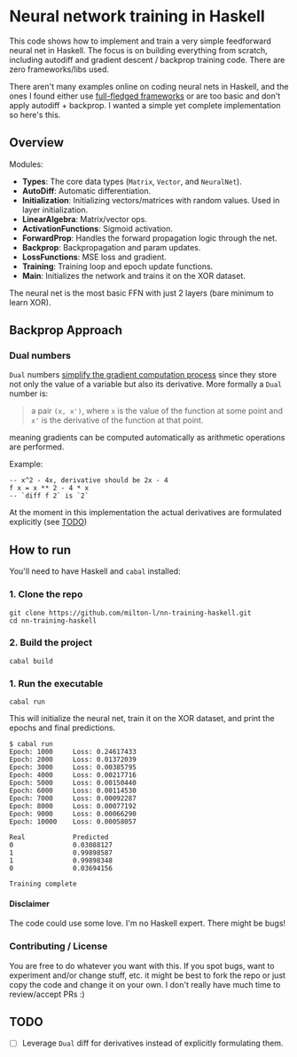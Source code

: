 # Neural network training in Haskell

This code shows how to implement and train a very simple feedforward neural net in Haskell.
The focus is on building everything from scratch, including autodiff and gradient descent / backprop training code. There are zero frameworks/libs used.

There aren't many examples online on coding neural nets in Haskell, and the ones I found either use [full-fledged frameworks](https://hackage.haskell.org/package/neural) or are too basic and don't apply autodiff + backprop. I wanted a simple yet complete implementation so here's this.

## Overview

Modules:

- **Types**: The core data types (`Matrix`, `Vector`, and `NeuralNet`).
- **AutoDiff**: Automatic differentiation. 
- **Initialization**: Initializing vectors/matrices with random values. Used in layer initialization.
- **LinearAlgebra**: Matrix/vector ops.
- **ActivationFunctions**: Sigmoid activation.
- **ForwardProp**: Handles the forward propagation logic through the net.
- **Backprop**: Backpropagation and param updates.
- **LossFunctions**: MSE loss and gradient.
- **Training**: Training loop and epoch update functions.
- **Main**: Initializes the network and trains it on the XOR dataset.

The neural net is the most basic FFN with just 2 layers (bare minimum to learn XOR).


## Backprop Approach

### Dual numbers


`Dual` numbers [simplify the gradient computation process](https://www.danielbrice.net/blog/automatic-differentiation-is-trivial-in-haskell/) since they store not only the value of a variable but also its derivative. More formally a `Dual` number is:

> a pair `(x, x')`, where `x` is the value of the function at some point and `x'` is the derivative of the function at that point.

meaning gradients can be computed automatically as arithmetic operations are performed.

Example:

```
-- x^2 - 4x, derivative should be 2x - 4
f x = x ** 2 - 4 * x
-- `diff f 2` is `2`
```

At the moment in this implementation the actual derivatives are formulated explicitly (see [TODO](#todo))

## How to run

You'll need to have Haskell and `cabal` installed:

### 1. Clone the repo
```
git clone https://github.com/milton-l/nn-training-haskell.git
cd nn-training-haskell
```

### 2. Build the project
```
cabal build
```

### 1. Run the executable
```
cabal run
```

This will initialize the neural net, train it on the XOR dataset, and print the epochs and final predictions.

```
$ cabal run
Epoch: 1000     Loss: 0.24617433
Epoch: 2000     Loss: 0.01372039
Epoch: 3000     Loss: 0.00385795
Epoch: 4000     Loss: 0.00217716
Epoch: 5000     Loss: 0.00150440
Epoch: 6000     Loss: 0.00114530
Epoch: 7000     Loss: 0.00092287
Epoch: 8000     Loss: 0.00077192
Epoch: 9000     Loss: 0.00066290
Epoch: 10000    Loss: 0.00058057

Real            Predicted
0               0.03088127
1               0.99898587
1               0.99898348
0               0.03694156

Training complete
```

#### Disclaimer
The code could use some love. I'm no Haskell expert.
There might be bugs!


### Contributing / License

You are free to do whatever you want with this. If you spot bugs, want to experiment and/or change stuff, etc. it might be best to fork the repo or just copy the code and change it on your own. I don't really have much time to review/accept PRs :)

## TODO
- [ ] Leverage `Dual` diff for derivatives instead of explicitly formulating them.
